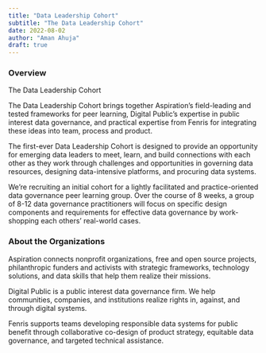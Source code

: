 ```yaml
---
title: "Data Leadership Cohort"
subtitle: "The Data Leadership Cohort"
date: 2022-08-02
author: "Aman Ahuja"
draft: true
---
```


### Overview

The Data Leadership Cohort 

The Data Leadership Cohort brings together Aspiration’s field-leading and tested frameworks for peer learning, Digital Public’s expertise in public interest data governance, and practical expertise from Fenris for integrating these ideas into team, process and product.

The first-ever Data Leadership Cohort is designed to provide an opportunity for emerging data leaders to meet, learn, and build connections with each other as they work through challenges and opportunities in governing data resources, designing data-intensive platforms, and procuring data systems.

We’re recruiting an initial cohort for a lightly facilitated and practice-oriented data governance peer learning group. Over the course of 8 weeks, a group of 8-12 data governance practitioners will focus on specific design components and requirements for effective data governance by work-shopping each others’ real-world cases.


### About the Organizations

Aspiration connects nonprofit organizations, free and open source projects, philanthropic funders and activists with strategic frameworks, technology solutions, and data skills that help them realize their missions.

Digital Public is a public interest data governance firm. We help communities, companies, and institutions realize rights in, against, and through digital systems.

Fenris supports teams developing responsible data systems for public benefit through collaborative co-design of product strategy, equitable data governance, and targeted technical assistance.

